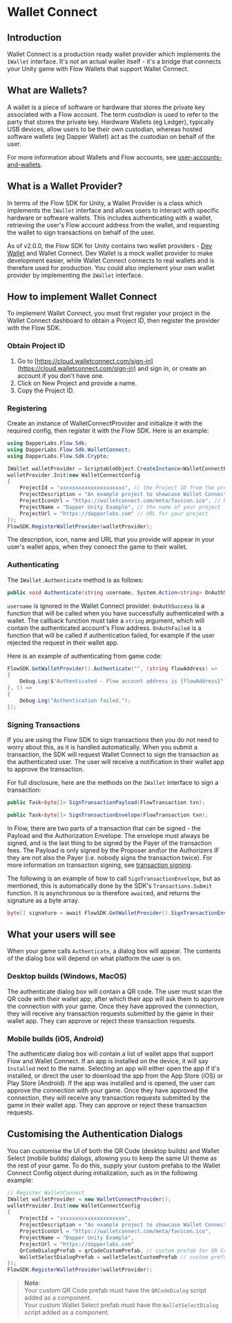 # Wallet Connect

## Introduction

Wallet Connect is a production ready wallet provider which implements the `IWallet` interface. It's not an actual wallet itself - it's a bridge that connects your Unity game with Flow Wallets that support Wallet Connect. 

## What are Wallets? 

A wallet is a piece of software or hardware that stores the private key associated with a Flow account. The term *custodian* is used to refer to the party that stores the private key. Hardware Wallets (eg Ledger), typically USB devices, allow users to be their own custodian, whereas hosted software wallets (eg Dapper Wallet) act as the custodian on behalf of the user. 

For more information about Wallets and Flow accounts, see [user-accounts-and-wallets](../../../../tutorials/user-accounts-and-wallets.md). 

## What is a Wallet Provider? 

In terms of the Flow SDK for Unity, a Wallet Provider is a class which implements the `IWallet` interface and allows users to interact with specific hardware or software wallets. This includes authenticating with a wallet, retrieving the user's Flow account address from the wallet, and requesting the wallet to sign transactions on behalf of the user. 

As of v2.0.0, the Flow SDK for Unity contains two wallet providers - [Dev Wallet](./dev-wallet) and Wallet Connect. Dev Wallet is a mock wallet provider to make development easier, while Wallet Connect connects to real wallets and is therefore used for production. You could also implement your own wallet provider by implementing the `IWallet` interface. 

## How to implement Wallet Connect

To implement Wallet Connect, you must first register your project in the Wallet Connect dashboard to obtain a Project ID, then register the provider with the Flow SDK. 

### Obtain Project ID

1. Go to [https://cloud.walletconnect.com/sign-in](https://cloud.walletconnect.com/sign-in) and sign in, or create an account if you don't have one. 
2. Click on New Project and provide a name. 
3. Copy the Project ID. 

### Registering

Create an instance of WalletConnectProvider and initialize it with the required config, then register it with the Flow SDK. Here is an example:

```csharp
using DapperLabs.Flow.Sdk;
using DapperLabs.Flow.Sdk.WalletConnect;
using DapperLabs.Flow.Sdk.Crypto;

IWallet walletProvider = ScriptableObject.CreateInstance<WalletConnectProvider>();
walletProvider.Init(new WalletConnectConfig 
{
    ProjectId = "xxxxxxxxxxxxxxxxxxxxx", // the Project ID from the previous step
    ProjectDescription = "An example project to showcase Wallet Connect", // a description for your project
    ProjectIconUrl = "https://walletconnect.com/meta/favicon.ico", // URL for an icon for your project
    ProjectName = "Dapper Unity Example", // the name of your project
    ProjectUrl = "https://dapperlabs.com" // URL for your project
});
FlowSDK.RegisterWalletProvider(walletProvider);
```

The description, icon, name and URL that you provide will appear in your user's wallet apps, when they connect the game to their wallet. 

### Authenticating

The `IWallet.Authenticate` method is as follows: 

```csharp
public void Authenticate(string username, System.Action<string> OnAuthSuccess, System.Action OnAuthFailed);
```

`username` is ignored in the Wallet Connect provider. 
`OnAuthSuccess` is a function that will be called when you have successfully authenticated with a wallet. The callback function must take a `string` argument, which will contain the authenticated account's Flow address. 
`OnAuthFailed` is a function that will be called if authentication failed, for example if the user rejected the request in their wallet app. 

Here is an example of authenticating from game code: 

```csharp
FlowSDK.GetWalletProvider().Authenticate("", (string flowAddress) => 
{
    Debug.Log($"Authenticated - Flow account address is {flowAddress}");
}, () => 
{
    Debug.Log("Authentication failed.");
});
```

### Signing Transactions

If you are using the Flow SDK to sign transactions then you do not need to worry about this, as it is handled automatically. When you submit a transaction, the SDK will request Wallet Connect to sign the transaction as the authenticated user. The user will receive a notification in their wallet app to approve the transaction. 

For full disclosure, here are the methods on the `IWallet` interface to sign a transaction: 

```csharp
public Task<byte[]> SignTransactionPayload(FlowTransaction txn);

public Task<byte[]> SignTransactionEnvelope(FlowTransaction txn);
```

In Flow, there are two parts of a transaction that can be signed - the Payload and the Authorization Envelope. The envelope must always be signed, and is the last thing to be signed by the Payer of the transaction fees. The Payload is only signed by the Proposer and\or the Authorizers IF they are not also the Payer (i.e. nobody signs the transaction twice). For more information on transaction signing, see [transaction signing](../../../../building-on-flow/concepts/start-here/transaction-signing.md). 

The following is an example of how to call `SignTransactionEnvelope`, but as mentioned, this is automatically done by the SDK's `Transactions.Submit` function. It is asynchronous so is therefore `await`ed, and returns the signature as a byte array. 

```csharp
byte[] signature = await FlowSDK.GetWalletProvider().SignTransactionEnvelope(txRequest);
```

## What your users will see

When your game calls `Authenticate`, a dialog box will appear. The contents of the dialog box will depend on what platform the user is on. 

### Desktop builds (Windows, MacOS)

The authenticate dialog box will contain a QR code. The user must scan the QR code with their wallet app, after which their app will ask them to approve the connection with your game. Once they have approved the connection, they will receive any transaction requests submitted by the game in their wallet app. They can approve or reject these transaction requests. 

### Mobile builds (iOS, Android)

The authenticate dialog box will contain a list of wallet apps that support Flow and Wallet Connect. If an app is installed on the device, it will say `Installed` next to the name. Selecting an app will either open the app if it's installed, or direct the user to download the app from the App Store (iOS) or Play Store (Android). If the app was installed and is opened, the user can approve the connection with your game. Once they have approved the connection, they will receive any transaction requests submitted by the game in their wallet app. They can approve or reject these transaction requests. 

## Customising the Authentication Dialogs

You can customise the UI of both the QR Code (desktop builds) and Wallet Select (mobile builds) dialogs, allowing you to keep the same UI theme as the rest of your game. To do this, supply your custom prefabs to the Wallet Connect Config object during initialization, such as in the following example: 

```csharp
// Register WalletConnect
IWallet walletProvider = new WalletConnectProvider();
walletProvider.Init(new WalletConnectConfig
{
    ProjectId = "xxxxxxxxxxxxxxxxxxxxx", 
    ProjectDescription = "An example project to showcase Wallet Connect", 
    ProjectIconUrl = "https://walletconnect.com/meta/favicon.ico", 
    ProjectName = "Dapper Unity Example", 
    ProjectUrl = "https://dapperlabs.com" 
    QrCodeDialogPrefab = qrCodeCustomPrefab, // custom prefab for QR Code dialog (desktop builds)
    WalletSelectDialogPrefab = walletSelectCustomPrefab // custom prefab for Wallet Select dialog (mobile builds)
});
FlowSDK.RegisterWalletProvider(walletProvider);
```

> **Note**: \
Your custom QR Code prefab must have the `QRCodeDialog` script added as a component. \
Your custom Wallet Select prefab must have the `WalletSelectDialog` script added as a component. 
